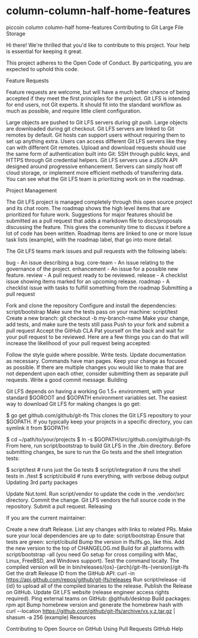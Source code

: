 # column-column-half-home-features
  piccoin column column-half home-features
Contributing to Git Large File Storage

Hi there! We're thrilled that you'd like to contribute to this project. Your help is essential for keeping it great.

This project adheres to the Open Code of Conduct. By participating, you are expected to uphold this code.

Feature Requests

Feature requests are welcome, but will have a much better chance of being accepted if they meet the first principles for the project. Git LFS is intended for end users, not Git experts. It should fit into the standard workflow as much as possible, and require little client configuration.

Large objects are pushed to Git LFS servers during git push.
Large objects are downloaded during git checkout.
Git LFS servers are linked to Git remotes by default. Git hosts can support users without requiring them to set up anything extra. Users can access different Git LFS servers like they can with different Git remotes.
Upload and download requests should use the same form of authentication built into Git: SSH through public keys, and HTTPS through Git credential helpers.
Git LFS servers use a JSON API designed around progressive enhancement. Servers can simply host off cloud storage, or implement more efficient methods of transferring data.
You can see what the Git LFS team is prioritizing work on in the roadmap.

Project Management

The Git LFS project is managed completely through this open source project and its chat room. The roadmap shows the high level items that are prioritized for future work. Suggestions for major features should be submitted as a pull request that adds a markdown file to docs/proposals discussing the feature. This gives the community time to discuss it before a lot of code has been written. Roadmap items are linked to one or more Issue task lists (example), with the roadmap label, that go into more detail.

The Git LFS teams mark issues and pull requests with the following labels:

bug - An issue describing a bug.
core-team - An issue relating to the governance of the project.
enhancement - An issue for a possible new feature.
review - A pull request ready to be reviewed.
release - A checklist issue showing items marked for an upcoming release.
roadmap - A checklist issue with tasks to fulfill something from the roadmap
Submitting a pull request

Fork and clone the repository
Configure and install the dependencies: script/bootstrap
Make sure the tests pass on your machine: script/test
Create a new branch: git checkout -b my-branch-name
Make your change, add tests, and make sure the tests still pass
Push to your fork and submit a pull request
Accept the GitHub CLA
Pat yourself on the back and wait for your pull request to be reviewed.
Here are a few things you can do that will increase the likelihood of your pull request being accepted:

Follow the style guide where possible.
Write tests.
Update documentation as necessary. Commands have man pages.
Keep your change as focused as possible. If there are multiple changes you would like to make that are not dependent upon each other, consider submitting them as separate pull requests.
Write a good commit message.
Building

Git LFS depends on having a working Go 1.5+ environment, with your standard $GOROOT and $GOPATH environment variables set. The easiest way to download Git LFS for making changes is go get:

$ go get github.com/github/git-lfs
This clones the Git LFS repository to your $GOPATH. If you typically keep your projects in a specific directory, you can symlink it from $GOPATH:

$ cd ~/path/to/your/projects
$ ln -s $GOPATH/src/github.com/github/git-lfs
From here, run script/bootstrap to build Git LFS in the ./bin directory. Before submitting changes, be sure to run the Go tests and the shell integration tests:

$ script/test        # runs just the Go tests
$ script/integration # runs the shell tests in ./test
$ script/cibuild     # runs everything, with verbose debug output
Updating 3rd party packages

Update Nut.toml.
Run script/vendor to update the code in the .vendor/src directory.
Commit the change. Git LFS vendors the full source code in the repository.
Submit a pull request.
Releasing

If you are the current maintainer:

Create a new draft Release. List any changes with links to related PRs.
Make sure your local dependencies are up to date: script/bootstrap
Ensure that tests are green: script/cibuild
Bump the version in lfs/lfs.go, like this.
Add the new version to the top of CHANGELOG.md
Build for all platforms with script/bootstrap -all (you need Go setup for cross compiling with Mac, Linux, FreeBSD, and Windows support).
Test the command locally. The compiled version will be in bin/releases/{os}-{arch}/git-lfs-{version}/git-lfs
Get the draft Release ID from the GitHub API: curl -in https://api.github.com/repos/github/git-lfs/releases
Run script/release -id {id} to upload all of the compiled binaries to the release.
Publish the Release on GitHub.
Update Git LFS website (release engineer access rights required).
Ping external teams on GitHub:
@github/desktop
Build packages:
rpm
apt
Bump homebrew version and generate the homebrew hash with curl --location https://github.com/github/git-lfs/archive/vx.y.z.tar.gz | shasum -a 256 (example)
Resources

Contributing to Open Source on GitHub
Using Pull Requests
GitHub Help
